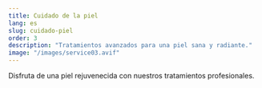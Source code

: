 ```yaml
---
title: Cuidado de la piel
lang: es
slug: cuidado-piel
order: 3
description: "Tratamientos avanzados para una piel sana y radiante."
image: "/images/service03.avif"
---
```

Disfruta de una piel rejuvenecida con nuestros tratamientos profesionales.
